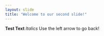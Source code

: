 ```yaml
---
layout: slide
title: "Welcome to our second slide!"
---
```

**Test Text** *Italics*
Use the left arrow to go back!
